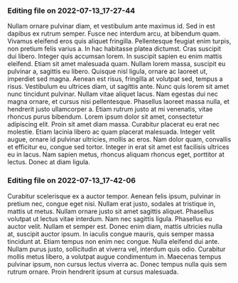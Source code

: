 

### Editing file on 2022-07-13_17-27-44

Nullam ornare pulvinar diam, et vestibulum ante maximus id. Sed in est dapibus ex rutrum semper. Fusce nec interdum arcu, at bibendum quam. Vivamus eleifend eros quis aliquet fringilla. Pellentesque feugiat enim turpis, non pretium felis varius a. In hac habitasse platea dictumst. Cras suscipit dui libero. Integer quis accumsan lorem. In suscipit sapien eu enim mattis eleifend. Etiam sit amet malesuada quam. Nullam lorem massa, suscipit eu pulvinar a, sagittis eu libero. Quisque nisl ligula, ornare ac laoreet ut, imperdiet sed magna. Aenean est risus, fringilla at volutpat sed, tempus a risus.
Vestibulum eu ultrices diam, ut sagittis ante. Nunc quis lorem sit amet nunc tincidunt pulvinar. Nullam vitae aliquet lacus. Nam egestas dui nec magna ornare, et cursus nisi pellentesque. Phasellus laoreet massa nulla, et hendrerit justo ullamcorper a. Etiam rutrum justo at mi venenatis, vitae rhoncus purus bibendum. Lorem ipsum dolor sit amet, consectetur adipiscing elit. Proin sit amet diam massa. Curabitur placerat eu erat nec molestie. Etiam lacinia libero ac quam placerat malesuada. Integer velit augue, ornare id pulvinar ultricies, mollis ac eros. Nam dolor quam, convallis et efficitur eu, congue sed tortor. Integer in erat sit amet est facilisis ultrices eu in lacus. Nam sapien metus, rhoncus aliquam rhoncus eget, porttitor at lectus. Donec at diam ligula.




### Editing file on 2022-07-13_17-42-06

Curabitur scelerisque ex a auctor tempor. Aenean felis ipsum, pulvinar in pretium nec, congue eget nisi. Nullam erat justo, sodales at tristique in, mattis ut metus. Nullam ornare justo sit amet sagittis aliquet. Phasellus volutpat ut lectus vitae interdum. Nam nec sagittis ligula. Phasellus eu auctor velit.
Nullam et semper est. Donec enim diam, mattis ultricies nulla at, suscipit auctor ipsum. In iaculis congue mauris, quis semper massa tincidunt at. Etiam tempus non enim nec congue. Nulla eleifend dui ante. Nullam purus justo, sollicitudin at viverra vel, interdum quis odio. Curabitur mollis metus libero, a volutpat augue condimentum in. Maecenas tempus pulvinar ipsum, non cursus lectus viverra ac. Donec tempus nulla quis sem rutrum ornare. Proin hendrerit ipsum at cursus malesuada.


